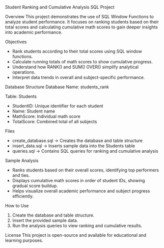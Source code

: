 Student Ranking and Cumulative Analysis SQL Project

Overview
This project demonstrates the use of SQL Window Functions to analyze student performance. It focuses on ranking students based on their total scores and calculating cumulative math scores to gain deeper insights into academic performance.

Objectives

* Rank students according to their total scores using SQL window functions.
* Calculate running totals of math scores to show cumulative progress.
* Understand how RANK() and SUM() OVER() simplify analytical operations.
* Interpret data trends in overall and subject-specific performance.

Database Structure
Database Name: students_rank

Table: Students

* StudentID: Unique identifier for each student
* Name: Student name
* MathScore: Individual math score
* TotalScore: Combined total of all subjects

Files

* create_database.sql → Creates the database and table structure
* insert_data.sql → Inserts sample data into the Students table
* queries.sql → Contains SQL queries for ranking and cumulative analysis

Sample Analysis

* Ranks students based on their overall scores, identifying top performers and ties.
* Displays cumulative math scores in order of student IDs, showing gradual score buildup.
* Helps visualize overall academic performance and subject progress efficiently.

How to Use

1. Create the database and table structure.
2. Insert the provided sample data.
3. Run the analysis queries to view ranking and cumulative results.

License
This project is open-source and available for educational and learning purposes.
